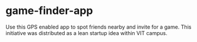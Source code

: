 # game-finder-app

Use this GPS enabled app to spot friends nearby and invite for a game. This initiative was distributed as a lean startup idea within VIT campus.
